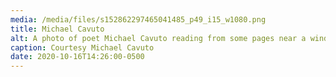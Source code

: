 ```yaml
---
media: /media/files/s152862297465041485_p49_i15_w1080.png
title: Michael Cavuto
alt: A photo of poet Michael Cavuto reading from some pages near a window.
caption: Courtesy Michael Cavuto
date: 2020-10-16T14:26:00-0500
---
```

